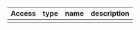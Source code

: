 | Access | type | name | description |
| ----- | ---- | ---- | ----------- |
|       |      |      |             |